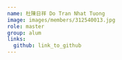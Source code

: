 ```yaml
---
name: 杜陳日祥 Do Tran Nhat Tuong 
image: images/members/312540013.jpg 
role: master
group: alum
links:
  github: link_to_github 
---
```

